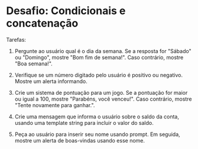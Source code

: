 # Desafio: Condicionais e concatenação

Tarefas:
1. Pergunte ao usuário qual é o dia da semana. Se a resposta for "Sábado" ou "Domingo", mostre "Bom fim de semana!". Caso contrário, mostre "Boa semana!".

2. Verifique se um número digitado pelo usuário é positivo ou negativo. Mostre um alerta informando.

3. Crie um sistema de pontuação para um jogo. Se a pontuação for maior ou igual a 100, mostre "Parabéns, você venceu!". Caso contrário, mostre "Tente novamente para ganhar.".

4. Crie uma mensagem que informa o usuário sobre o saldo da conta, usando uma template string para incluir o valor do saldo.

5. Peça ao usuário para inserir seu nome usando prompt. Em seguida, mostre um alerta de boas-vindas usando esse nome.